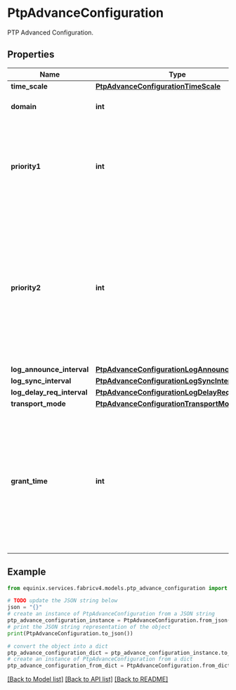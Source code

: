 # PtpAdvanceConfiguration

PTP Advanced Configuration.

## Properties

Name | Type | Description | Notes
------------ | ------------- | ------------- | -------------
**time_scale** | [**PtpAdvanceConfigurationTimeScale**](PtpAdvanceConfigurationTimeScale.md) |  | [optional] 
**domain** | **int** | The PTP domain value. | [optional] 
**priority1** | **int** | The priority1 value determines the best primary clock, Lower value indicates higher priority. | [optional] 
**priority2** | **int** | The priority2 value differentiates and prioritizes the primary clock to avoid confusion when priority1-value is the same for different primary clocks in a network. | [optional] 
**log_announce_interval** | [**PtpAdvanceConfigurationLogAnnounceInterval**](PtpAdvanceConfigurationLogAnnounceInterval.md) |  | [optional] 
**log_sync_interval** | [**PtpAdvanceConfigurationLogSyncInterval**](PtpAdvanceConfigurationLogSyncInterval.md) |  | [optional] 
**log_delay_req_interval** | [**PtpAdvanceConfigurationLogDelayReqInterval**](PtpAdvanceConfigurationLogDelayReqInterval.md) |  | [optional] 
**transport_mode** | [**PtpAdvanceConfigurationTransportMode**](PtpAdvanceConfigurationTransportMode.md) |  | [optional] 
**grant_time** | **int** | Unicast Grant Time in seconds. For Multicast and Hybrid transport modes, grant time defaults to 300 seconds. For Unicast mode, grant time can be between 30 to 7200. | [optional] 

## Example

```python
from equinix.services.fabricv4.models.ptp_advance_configuration import PtpAdvanceConfiguration

# TODO update the JSON string below
json = "{}"
# create an instance of PtpAdvanceConfiguration from a JSON string
ptp_advance_configuration_instance = PtpAdvanceConfiguration.from_json(json)
# print the JSON string representation of the object
print(PtpAdvanceConfiguration.to_json())

# convert the object into a dict
ptp_advance_configuration_dict = ptp_advance_configuration_instance.to_dict()
# create an instance of PtpAdvanceConfiguration from a dict
ptp_advance_configuration_from_dict = PtpAdvanceConfiguration.from_dict(ptp_advance_configuration_dict)
```
[[Back to Model list]](../README.md#documentation-for-models) [[Back to API list]](../README.md#documentation-for-api-endpoints) [[Back to README]](../README.md)


